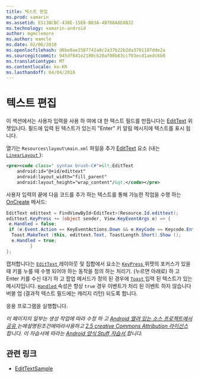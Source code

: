 ```yaml
---
title: 텍스트 편집
ms.prod: xamarin
ms.assetid: E513BCBC-438E-15E8-B83A-4B768A8E8B32
ms.technology: xamarin-android
author: mgmclemore
ms.author: mamcle
ms.date: 02/06/2018
ms.openlocfilehash: d6be8ae1587742a8c2a37b22b2da3701187dde2a
ms.sourcegitcommit: 945df041e2180cb20af08b83cc703ecd1aedc6b0
ms.translationtype: MT
ms.contentlocale: ko-KR
ms.lasthandoff: 04/04/2018
---
```

# <a name="edit-text"></a>텍스트 편집

이 섹션에서는 사용자 입력을 사용 하 여에 대 한 텍스트 필드를 만듭니다는 [EditText](https://developer.xamarin.com/api/type/Android.Widget.EditText/) 위젯입니다. 필드에 입력 된 텍스트가 있는지 "Enter" 키 알림 메시지에 텍스트를 표시 됩니다.

열기는 <code>Resources\layout\main.xml</code> 파일을 추가 [EditText](https://developer.xamarin.com/api/type/Android.Widget.EditText/) 요소 (내는 [ `LinearLayout` ](https://developer.xamarin.com/api/type/Android.Widget.LinearLayout/)):

```xml
<pre><code class=" syntax brush-C#">&lt;EditText
    android:id="@+id/edittext"
    android:layout_width="fill_parent"
    android:layout_height="wrap_content"/&gt;</code></pre>
```

사용자 입력의 끝에 다음 코드를 추가 하는 텍스트를 통해 가능한 작업을 수행 하는 [OnCreate](https://developer.xamarin.com/api/member/Android.App.Activity.OnCreate/) 메서드:

```csharp
EditText edittext = FindViewById<EditText>(Resource.Id.edittext);
edittext.KeyPress += (object sender, View.KeyEventArgs e) => {
 e.Handled = false;
 if (e.Event.Action == KeyEventActions.Down && e.KeyCode == Keycode.Enter) {
  Toast.MakeText (this, edittext.Text, ToastLength.Short).Show ();
  e.Handled = true;
         }
};
```

캡처합니다는 [ `EditText` ](https://developer.xamarin.com/api/type/Android.Widget.EditText/) 레이아웃 및 집합에서 요소는 [ `KeyPress` ](https://developer.xamarin.com/api/event/Android.Views.View.KeyPress/) 위젯의 포커스가 있을 때 키를 누를 때 수행 되어야 하는 동작을 정의 하는 처리기. (누르면 아래로) 하 고 Enter 키를 수신 대기 하 고 팝업 메서드가 정의 된 경우에 [ `Toast` ](https://developer.xamarin.com/api/type/Android.Widget.Toast/) 입력 된 텍스트가 있는 메시지입니다. [ `Handled` ](https://developer.xamarin.com/api/property/Android.Views.View+KeyEventArgs.Handled/) 속성은 항상 `true` 경우 이벤트가 처리 된 이벤트 하지 않습니다 버블 업 (결과적 텍스트 필드에는 캐리지 리턴) 되도록 합니다.

응용 프로그램을 실행합니다.

*이 페이지의 일부는 생성 작업에 따라 수정 하 고* [ *Android 열려 있는 소스 프로젝트에서 공유* ](http://code.google.com/policies.html) *는에설명된조건에따라사용하고* [ *2.5 creative Commons Attribution 라이선스* ](http://creativecommons.org/licenses/by/2.5/) *합니다. 이 자습서에 따라는* [ *Android 양식 Stuff 자습서* ](http://developer.android.com/resources/tutorials/views/hello-formstuff.html) *합니다.*



## <a name="related-links"></a>관련 링크

- [EditTextSample](https://developer.xamarin.com/samples/monodroid/UserInterface/EditTextSample/)
